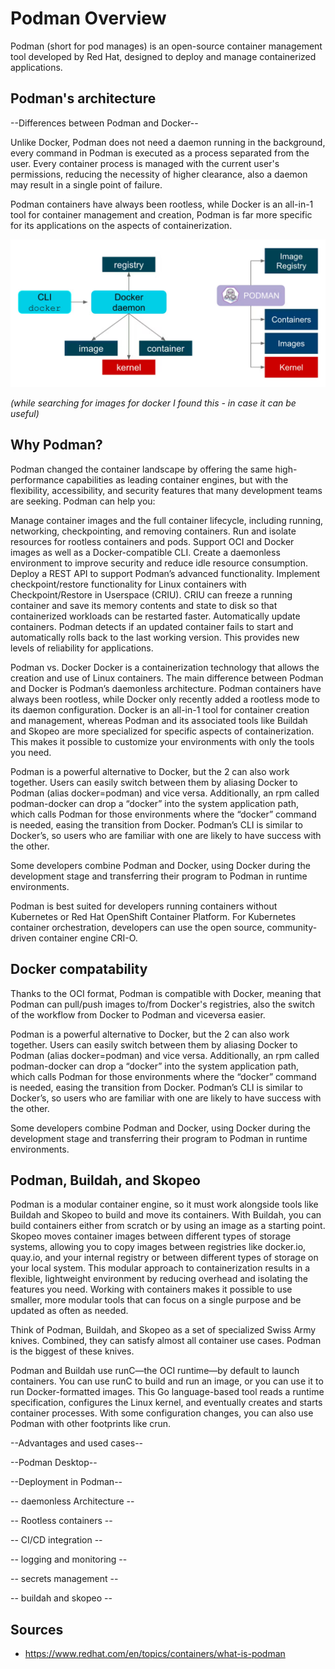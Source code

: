 # Podman Overview
Podman (short for pod manages) is an open-source container management tool developed by Red Hat, designed to deploy and manage containerized applications. 


## Podman's architecture
--Differences between Podman and Docker--

Unlike Docker, Podman does not need a daemon running in the background, every command in Podman is executed as a process separated from the user. Every container process is managed with the current user's permissions, reducing the necessity of higher clearance, also a daemon may result in a single point of failure.

Podman containers have always been rootless, while Docker is an all-in-1 tool for container management and creation, Podman is far more specific for its applications on the aspects of containerization.

<p align="center">
  <img src="images/dockerAndPodman.png" alt="Esempio di immagine" />
</p>

_(while searching for images for docker I found this - in case it can be useful)_
## Why Podman?
Podman changed the container landscape by offering the same high-performance capabilities as leading container engines, but with the flexibility, accessibility, and security features that many development teams are seeking. Podman can help you:

Manage container images and the full container lifecycle, including running, networking, checkpointing, and removing containers.
Run and isolate resources for rootless containers and pods.
Support OCI and Docker images as well as a Docker-compatible CLI.
Create a daemonless environment to improve security and reduce idle resource consumption. 
Deploy a REST API to support Podman’s advanced functionality.
Implement checkpoint/restore functionality for Linux containers with Checkpoint/Restore in Userspace (CRIU). CRIU can freeze a running container and save its memory contents and state to disk so that containerized workloads can be restarted faster.
Automatically update containers. Podman detects if an updated container fails to start and automatically rolls back to the last working version. This provides new levels of reliability for applications. 

Podman vs. Docker
Docker is a containerization technology that allows the creation and use of Linux containers. The main difference between Podman and Docker is Podman’s daemonless architecture. Podman containers have always been rootless, while Docker only recently added a rootless mode to its daemon configuration. Docker is an all-in-1 tool for container creation and management, whereas Podman and its associated tools like Buildah and Skopeo are more specialized for specific aspects of containerization. This makes it possible to customize your environments with only the tools you need.

Podman is a powerful alternative to Docker, but the 2 can also work together. Users can easily switch between them by aliasing Docker to Podman (alias docker=podman) and vice versa. Additionally, an rpm called podman-docker can drop a “docker” into the system application path, which calls Podman for those environments where the “docker” command is needed, easing the transition from Docker. Podman’s CLI is similar to Docker’s, so users who are familiar with one are likely to have success with the other.

Some developers combine Podman and Docker, using Docker during the development stage and transferring their program to Podman in runtime environments.

Podman is best suited for developers running containers without Kubernetes or Red Hat OpenShift Container Platform. For Kubernetes container orchestration, developers can use the open source, community-driven container engine CRI-O.


## Docker compatability
Thanks to the OCI format, Podman is compatible with Docker, meaning that Podman can pull/push images to/from Docker's registries, also the switch of the workflow from Docker to Podman and viceversa easier.

Podman is a powerful alternative to Docker, but the 2 can also work together. Users can easily switch between them by aliasing Docker to Podman (alias docker=podman) and vice versa. Additionally, an rpm called podman-docker can drop a “docker” into the system application path, which calls Podman for those environments where the “docker” command is needed, easing the transition from Docker. Podman’s CLI is similar to Docker’s, so users who are familiar with one are likely to have success with the other.


Some developers combine Podman and Docker, using Docker during the development stage and transferring their program to Podman in runtime environments.



## Podman, Buildah, and Skopeo
Podman is a modular container engine, so it must work alongside tools like Buildah and Skopeo to build and move its containers. With Buildah, you can build containers either from scratch or by using an image as a starting point. Skopeo moves container images between different types of storage systems, allowing you to copy images between registries like docker.io, quay.io, and your internal registry or between different types of storage on your local system. This modular approach to containerization results in a flexible, lightweight environment by reducing overhead and isolating the features you need. Working with containers makes it possible to use smaller, more modular tools that can focus on a single purpose and be updated as often as needed.

Think of Podman, Buildah, and Skopeo as a set of specialized Swiss Army knives. Combined, they can satisfy almost all container use cases. Podman is the biggest of these knives.

Podman and Buildah use runC―the OCI runtime―by default to launch containers. You can use runC to build and run an image, or you can use it to run Docker-formatted images. This Go language-based tool reads a runtime specification, configures the Linux kernel, and eventually creates and starts container processes. With some configuration changes, you can also use Podman with other footprints like crun.



--Advantages and used cases--


--Podman Desktop--

--Deployment in Podman--


-- daemonless Architecture --


-- Rootless containers -- 

-- CI/CD integration --

-- logging and monitoring -- 


-- secrets management --


-- buildah and skopeo -- 








## Sources
- https://www.redhat.com/en/topics/containers/what-is-podman
